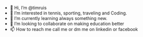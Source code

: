 - 👋 Hi, I’m @timruis
- 👀 I’m interested in tennis, sporting, traveling and Coding.
- 🌱 I’m currently learning always something new. 
- 💞️ I’m looking to collaborate on making education better
- 📫 How to reach me call me or dm me on linkedin or facebook

<!---
timruis/timruis is a ✨ special ✨ repository because its `README.md` (this file) appears on your GitHub profile.
You can click the Preview link to take a look at your changes.
--->
